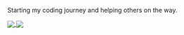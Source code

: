 
Starting my coding journey and helping others on the way. 

<a href="https://github.com/peippo1/github-readme-stats">
  <img align="center" src="https://github-readme-stats.vercel.app/api/top-langs/?username=peippo1&layout=compact" />
</a>
<a href="https://github.com/peippo1/count">
  <img align="center" src="https://github-readme-stats.vercel.app/api?username=peippo1&count_private=true" />
</a>

<!-- [![Top Langs](https://github-readme-stats.vercel.app/api/top-langs/?username=peippo1&layout=compact)](https://github.com/peippo1/github-readme-stats)        ![GitHub stats](https://github-readme-stats.vercel.app/api?username=peippo1&count_private=true) -->

